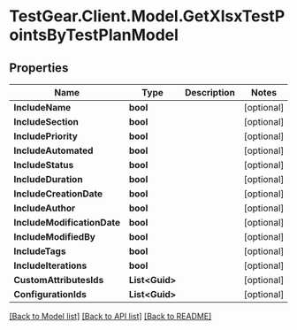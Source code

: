 # TestGear.Client.Model.GetXlsxTestPointsByTestPlanModel

## Properties

Name | Type | Description | Notes
------------ | ------------- | ------------- | -------------
**IncludeName** | **bool** |  | [optional] 
**IncludeSection** | **bool** |  | [optional] 
**IncludePriority** | **bool** |  | [optional] 
**IncludeAutomated** | **bool** |  | [optional] 
**IncludeStatus** | **bool** |  | [optional] 
**IncludeDuration** | **bool** |  | [optional] 
**IncludeCreationDate** | **bool** |  | [optional] 
**IncludeAuthor** | **bool** |  | [optional] 
**IncludeModificationDate** | **bool** |  | [optional] 
**IncludeModifiedBy** | **bool** |  | [optional] 
**IncludeTags** | **bool** |  | [optional] 
**IncludeIterations** | **bool** |  | [optional] 
**CustomAttributesIds** | **List&lt;Guid&gt;** |  | [optional] 
**ConfigurationIds** | **List&lt;Guid&gt;** |  | [optional] 

[[Back to Model list]](../README.md#documentation-for-models) [[Back to API list]](../README.md#documentation-for-api-endpoints) [[Back to README]](../README.md)

